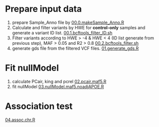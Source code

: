 
# Prepare input data
1. prepare Sample_Anno file by [00.0.makeSample_Anno.R](00.0.makeSample_Anno.R)
2. Calculate and filter variants by HWE for **control-only** samples and generate a variant ID list. [00.1.bcftools_filter_ID.sh](00.1.bcftools_filter_ID.sh)
3. Filter variants according to HWE > -4 & HWE < 4 (ID list generate from previous step),  MAF > 0.05 and R2 > 0.8 [00.2.bcftools_filter.sh](00.2.bcftools_filter.sh)
4. generate gds file from the filtered VCF files. [01.generate_gds.R](01.generate_gds.R)

# Fit nullModel
1. calculate PCair, king and pcrel [02.pcair.maf5.R](02.pcair.maf5.R)
2. fit nullModel [03.nullModel.maf5.noadjAPOE.R](03.nullModel.maf5.noadjAPOE.R)

# Association test
[04.assoc.chr.R](04.assoc.chr.R)
